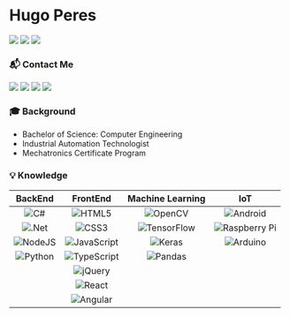 # Hugo Peres

![](https://img.shields.io/badge/Engineering%20-Computer%20-blue)  ![](https://img.shields.io/badge/Studying%20-Machine%20Learning%20-brightgreen)  ![](https://img.shields.io/badge/Love-Innovation-red)    

### 📬 Contact Me

[![](https://img.shields.io/static/v1?label=&message=📧%20E-Mail&logo=&logoColor=9cf&style=for-the-badge&color=9cf)](mailto://hugo-pdf@hotmail.com) [![](https://img.shields.io/static/v1?label=&message=Linkedin&logo=linkedin&logoColor=white&style=for-the-badge&color=blue)](https://www.linkedin.com/in/hugo-peres/)     [![](https://img.shields.io/badge/Telegram-2CA5E0?style=for-the-badge&logo=telegram&logoColor=white)](https://t.me/hugueds/)  [![](https://img.shields.io/static/v1?label=&message=Instagram&logo=instagram&logoColor=white&style=for-the-badge&color=important)](https://www.instagram.com/huguedz/) 


### 🎓 Background 

* Bachelor of Science: Computer Engineering
* Industrial Automation Technologist
* Mechatronics Certificate Program

### 💡 Knowledge

| BackEnd        | FrontEnd | Machine Learning |  IoT  |
| :------------: | :-----:  | :--------------: | :---: |
| <img alt="C#" src="https://img.shields.io/badge/c%23-%23239120.svg?&style=flat-square&logo=c-sharp&logoColor=white"/> | <img alt="HTML5" src="https://img.shields.io/badge/html5-%23E34F26.svg?&style=flat-square&logo=html5&logoColor=white"/> | <img alt="OpenCV" src="https://img.shields.io/badge/opencv-%23white.svg?&style=flat-square&logo=opencv&logoColor=white"/> | <img alt="Android" src="https://img.shields.io/badge/Android-3DDC84?style=flat-square&logo=android&logoColor=white" /> |
| <img alt=".Net" src="https://img.shields.io/badge/.NET-5C2D91?style=flat-square&logo=.net&logoColor=white"/> | <img alt="CSS3" src="https://img.shields.io/badge/css3-%231572B6.svg?&style=flat-square&logo=css3&logoColor=white"/> | <img alt="TensorFlow" src="https://img.shields.io/badge/TensorFlow-%23FF6F00.svg?&style=flat-square&logo=TensorFlow&logoColor=white" /> | <img alt="Raspberry Pi" src="https://img.shields.io/badge/-RaspberryPi-C51A4A?style=flat-square&logo=Raspberry-Pi"/> |
| <img alt="NodeJS" src="https://img.shields.io/badge/node.js-%2343853D.svg?&style=flat-square&logo=node.js&logoColor=white"/> | <img alt="JavaScript" src="https://img.shields.io/badge/javascript-%23323330.svg?&style=flat-square&logo=javascript&logoColor=%23F7DF1E"/> | <img alt="Keras" src="https://img.shields.io/badge/Keras-%23D00000.svg?&style=flat-square&logo=Keras&logoColor=white"/> | <img alt="Arduino" src="https://img.shields.io/badge/-Arduino-00979D?style=flat-square&logo=Arduino&logoColor=white"/> |
| <img alt="Python" src="https://img.shields.io/badge/python-%2314354C.svg?&style=flat-square&logo=python&logoColor=white"/> | <img alt="TypeScript" src="https://img.shields.io/badge/typescript-%23007ACC.svg?&style=flat-square&logo=typescript&logoColor=white"/> | <img alt="Pandas" src="https://img.shields.io/badge/pandas-%23150458.svg?&style=flat-square&logo=pandas&logoColor=white" /> |
| | <img alt="jQuery" src="https://img.shields.io/badge/jquery-%230769AD.svg?&style=flat-square&logo=jquery&logoColor=white"/>
| | <img alt="React" src="https://img.shields.io/badge/react-%2320232a.svg?&style=flat-square&logo=react&logoColor=%2361DAFB"/>
| | <img alt="Angular" src="https://img.shields.io/badge/angular-%23DD0031.svg?&style=flat-square&logo=angular&logoColor=white"/>

    
